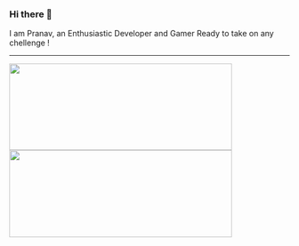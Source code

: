 ### Hi there 👋
I am Pranav, an Enthusiastic Developer and Gamer Ready to take on any chellenge !
____________________________________________________________________________________________________________________________________________

<a href="https://github.com/Pranav-Talmale">
  <img align="center" height=156px width=400px src="https://github-readme-stats.vercel.app/api?username=Pranav-Talmale&show_icons=true&theme=midnight-purple" />
</a>
<a href="https://github.com/Pranav-Talmale">
  <img align="center" height=157px width=400px src="https://github-readme-stats.vercel.app/api/top-langs/?username=Pranav-Talmale&theme=midnight-purple&layout=compact" />
</a>
